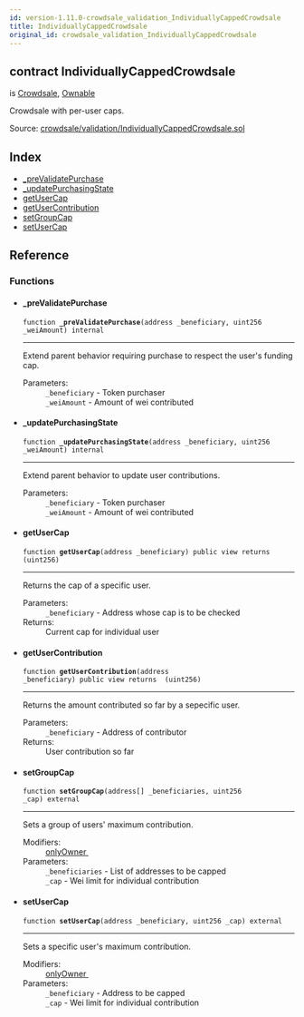 ```yaml
---
id: version-1.11.0-crowdsale_validation_IndividuallyCappedCrowdsale
title: IndividuallyCappedCrowdsale
original_id: crowdsale_validation_IndividuallyCappedCrowdsale
---
```


<div class="contract-doc"><div class="contract"><h2 class="contract-header"><span class="contract-kind">contract</span> IndividuallyCappedCrowdsale</h2><p class="base-contracts"><span>is</span> <a href="crowdsale_Crowdsale.html">Crowdsale</a><span>, </span><a href="ownership_Ownable.html">Ownable</a></p><p class="description">Crowdsale with per-user caps.</p><div class="source">Source: <a href="https://github.com/OpenZeppelin/zeppelin-solidity/blob/v1.11.0/contracts/crowdsale/validation/IndividuallyCappedCrowdsale.sol" target="_blank">crowdsale/validation/IndividuallyCappedCrowdsale.sol</a></div></div><div class="index"><h2>Index</h2><ul><li><a href="crowdsale_validation_IndividuallyCappedCrowdsale.html#_preValidatePurchase">_preValidatePurchase</a></li><li><a href="crowdsale_validation_IndividuallyCappedCrowdsale.html#_updatePurchasingState">_updatePurchasingState</a></li><li><a href="crowdsale_validation_IndividuallyCappedCrowdsale.html#getUserCap">getUserCap</a></li><li><a href="crowdsale_validation_IndividuallyCappedCrowdsale.html#getUserContribution">getUserContribution</a></li><li><a href="crowdsale_validation_IndividuallyCappedCrowdsale.html#setGroupCap">setGroupCap</a></li><li><a href="crowdsale_validation_IndividuallyCappedCrowdsale.html#setUserCap">setUserCap</a></li></ul></div><div class="reference"><h2>Reference</h2><div class="functions"><h3>Functions</h3><ul><li><div class="item function"><span id="_preValidatePurchase" class="anchor-marker"></span><h4 class="name">_preValidatePurchase</h4><div class="body"><code class="signature">function <strong>_preValidatePurchase</strong><span>(address _beneficiary, uint256 _weiAmount) </span><span>internal </span></code><hr/><div class="description"><p>Extend parent behavior requiring purchase to respect the user&#x27;s funding cap.</p></div><dl><dt><span class="label-parameters">Parameters:</span></dt><dd><div><code>_beneficiary</code> - Token purchaser</div><div><code>_weiAmount</code> - Amount of wei contributed</div></dd></dl></div></div></li><li><div class="item function"><span id="_updatePurchasingState" class="anchor-marker"></span><h4 class="name">_updatePurchasingState</h4><div class="body"><code class="signature">function <strong>_updatePurchasingState</strong><span>(address _beneficiary, uint256 _weiAmount) </span><span>internal </span></code><hr/><div class="description"><p>Extend parent behavior to update user contributions.</p></div><dl><dt><span class="label-parameters">Parameters:</span></dt><dd><div><code>_beneficiary</code> - Token purchaser</div><div><code>_weiAmount</code> - Amount of wei contributed</div></dd></dl></div></div></li><li><div class="item function"><span id="getUserCap" class="anchor-marker"></span><h4 class="name">getUserCap</h4><div class="body"><code class="signature">function <strong>getUserCap</strong><span>(address _beneficiary) </span><span>public </span><span>view </span><span>returns  (uint256) </span></code><hr/><div class="description"><p>Returns the cap of a specific user.</p></div><dl><dt><span class="label-parameters">Parameters:</span></dt><dd><div><code>_beneficiary</code> - Address whose cap is to be checked</div></dd><dt><span class="label-return">Returns:</span></dt><dd>Current cap for individual user</dd></dl></div></div></li><li><div class="item function"><span id="getUserContribution" class="anchor-marker"></span><h4 class="name">getUserContribution</h4><div class="body"><code class="signature">function <strong>getUserContribution</strong><span>(address _beneficiary) </span><span>public </span><span>view </span><span>returns  (uint256) </span></code><hr/><div class="description"><p>Returns the amount contributed so far by a sepecific user.</p></div><dl><dt><span class="label-parameters">Parameters:</span></dt><dd><div><code>_beneficiary</code> - Address of contributor</div></dd><dt><span class="label-return">Returns:</span></dt><dd>User contribution so far</dd></dl></div></div></li><li><div class="item function"><span id="setGroupCap" class="anchor-marker"></span><h4 class="name">setGroupCap</h4><div class="body"><code class="signature">function <strong>setGroupCap</strong><span>(address[] _beneficiaries, uint256 _cap) </span><span>external </span></code><hr/><div class="description"><p>Sets a group of users&#x27; maximum contribution.</p></div><dl><dt><span class="label-modifiers">Modifiers:</span></dt><dd><a href="ownership_Ownable.html#onlyOwner">onlyOwner </a></dd><dt><span class="label-parameters">Parameters:</span></dt><dd><div><code>_beneficiaries</code> - List of addresses to be capped</div><div><code>_cap</code> - Wei limit for individual contribution</div></dd></dl></div></div></li><li><div class="item function"><span id="setUserCap" class="anchor-marker"></span><h4 class="name">setUserCap</h4><div class="body"><code class="signature">function <strong>setUserCap</strong><span>(address _beneficiary, uint256 _cap) </span><span>external </span></code><hr/><div class="description"><p>Sets a specific user&#x27;s maximum contribution.</p></div><dl><dt><span class="label-modifiers">Modifiers:</span></dt><dd><a href="ownership_Ownable.html#onlyOwner">onlyOwner </a></dd><dt><span class="label-parameters">Parameters:</span></dt><dd><div><code>_beneficiary</code> - Address to be capped</div><div><code>_cap</code> - Wei limit for individual contribution</div></dd></dl></div></div></li></ul></div></div></div>
